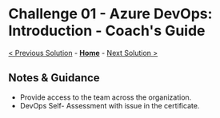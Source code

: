 # Challenge 01 - Azure DevOps: Introduction - Coach's Guide 

[< Previous Solution](./Solution-00.md) - **[Home](./README.md)** - [Next Solution >](./Solution-02.md)

## Notes & Guidance

- Provide access to the team across the organization.
- DevOps Self- Assessment with issue in the certificate.